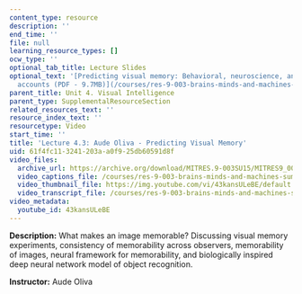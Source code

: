 ```yaml
---
content_type: resource
description: ''
end_time: ''
file: null
learning_resource_types: []
ocw_type: ''
optional_tab_title: Lecture Slides
optional_text: '[Predicting visual memory: Behavioral, neuroscience, and computational
  accounts (PDF - 9.7MB)](/courses/res-9-003-brains-minds-and-machines-summer-course-summer-2015/resources/mitres_9_003sum15_lec4-3)'
parent_title: Unit 4. Visual Intelligence
parent_type: SupplementalResourceSection
related_resources_text: ''
resource_index_text: ''
resourcetype: Video
start_time: ''
title: 'Lecture 4.3: Aude Oliva - Predicting Visual Memory'
uid: 61f4fc11-3241-203a-a0f9-25db60591d8f
video_files:
  archive_url: https://archive.org/download/MITRES.9-003SU15/MITRES9_003SU15_Lecture_4-3_300k.mp4
  video_captions_file: /courses/res-9-003-brains-minds-and-machines-summer-course-summer-2015/e4c4bcda769b5d75b15bad23f119fb8a_43kansULeBE.vtt
  video_thumbnail_file: https://img.youtube.com/vi/43kansULeBE/default.jpg
  video_transcript_file: /courses/res-9-003-brains-minds-and-machines-summer-course-summer-2015/7ab51fa373903e882be0bdbe8fccfe58_43kansULeBE.pdf
video_metadata:
  youtube_id: 43kansULeBE
---
```


**Description:** What makes an image memorable? Discussing visual memory experiments, consistency of memorability across observers, memorability of images, neural framework for memorability, and biologically inspired deep neural network model of object recognition.

**Instructor:** Aude Oliva
